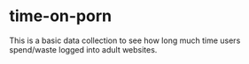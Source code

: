 # time-on-porn
This is a basic data collection to see how long much time users spend/waste logged into adult websites.

